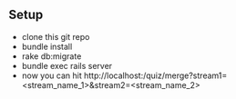 ## Setup
* clone this git repo
* bundle install
* rake db:migrate
* bundle exec rails server
* now you can hit http://localhost:<port>/quiz/merge?stream1=<stream_name_1>&stream2=<stream_name_2>